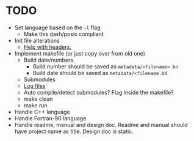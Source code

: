 # TODO
- Set language based on the `-l` flag
	- Make this dash/posix compliant
- Init file alterations
	- [Help with headers.](https://stackoverflow.com/questions/4569825/sed-one-liner-to-convert-all-uppercase-to-lowercase)
- Implement makefile (or just copy over from old one)
	- Build date/numbers.
		- Build number should be saved as `metadata/<filename>.bn`
		- Build date should be saved as `metadata/<filename.bd`
	- Submodules
	- [Log files](https://stackoverflow.com/questions/54933242/how-do-i-make-a-makefile-to-log-both-command-and-its-output-to-a-file)
	- Auto compile/detect submodules? Flag inside the makefile?
	- make clean
	- make run
- Handle C++ language
- Handle Fortran-90 language
- Handle readme, manual and design doc. Readme and manual should have project name as title. Design doc is static.
